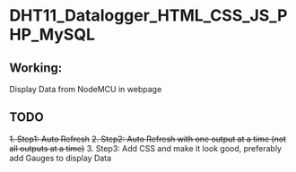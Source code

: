 # DHT11_Datalogger_HTML_CSS_JS_PHP_MySQL

## Working:
Display Data from NodeMCU in webpage

## TODO

~~1. Step1: Auto Refresh~~
~~2. Step2: Auto Refresh with one output at a time (not all outputs at a time)~~
3. Step3: Add CSS and make it look good, preferably add Gauges to display Data

 
